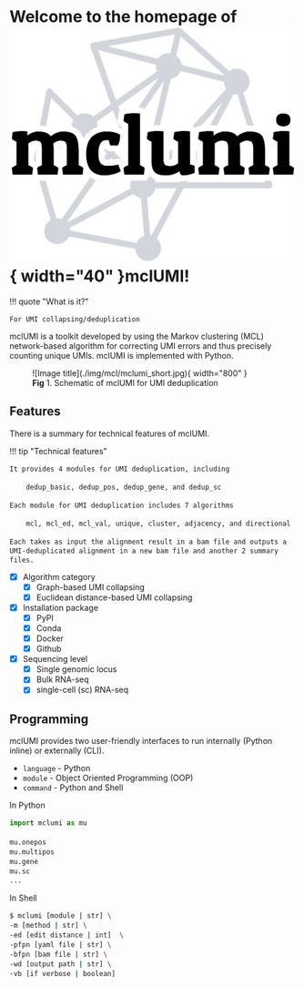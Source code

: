 
# Welcome to the homepage of ![Image title](./img/mcl/mclumi-logo.jpg){ width="40" }mclUMI!

!!! quote "What is it?"

    For UMI collapsing/deduplication


mclUMI is a toolkit developed by using the Markov clustering (MCL) network-based algorithm for correcting UMI errors and thus precisely counting unique UMIs. mclUMI is implemented with Python.

<figure markdown="span">
  ![Image title](./img/mcl/mclumi_short.jpg){ width="800" }
  <figcaption><strong>Fig</strong> 1. Schematic of mclUMI for UMI deduplication</figcaption>
</figure>


## Features

There is a summary for technical features of mclUMI.

!!! tip "Technical features"

    It provides 4 modules for UMI deduplication, including 
    
        dedup_basic, dedup_pos, dedup_gene, and dedup_sc
    
    Each module for UMI deduplication includes 7 algorithms

        mcl, mcl_ed, mcl_val, unique, cluster, adjacency, and directional

    Each takes as input the alignment result in a bam file and outputs a UMI-deduplicated alignment in a new bam file and another 2 summary files.

- [x] Algorithm category
    * [x] Graph-based UMI collapsing
    * [x] Euclidean distance-based UMI collapsing
- [x] Installation package
    * [x] PyPI
    * [x] Conda
    * [x] Docker
    * [x] Github
- [x] Sequencing level
    * [x] Single genomic locus
    * [x] Bulk RNA-seq
    * [x] single-cell (sc) RNA-seq

## Programming

mclUMI provides two user-friendly interfaces to run internally (Python inline) or externally (CLI).

* `language` - Python
* `module` - Object Oriented Programming (OOP)
* `command` - Python and Shell

In Python
``` py
import mclumi as mu

mu.onepos
mu.multipos
mu.gene
mu.sc
...
```

In Shell

``` sh
$ mclumi [module | str] \
-m [method | str] \
-ed [edit distance | int]  \
-pfpn [yaml file | str] \
-bfpn [bam file | str] \
-wd [output path | str] \
-vb [if verbose | boolean]
```